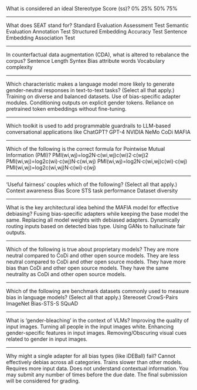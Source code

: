 What is considered an ideal Stereotype Score (ss)?
0%
25%
50%
75%

---
What does SEAT stand for?
Standard Evaluation Assessment Test
Semantic Evaluation Annotation Test
Structured Embedding Accuracy Test
Sentence Embedding Association Test

---
In counterfactual data augmentation (CDA), what is altered to rebalance the corpus?
Sentence Length
Syntex
Bias attribute words
Vocabulary complexity

---
Which characteristic makes a language model more likely to generate gender-neutral responses in text-to-text tasks? (Select all that apply.)
Training on diverse and balanced datasets.
Use of bias-specific adapter modules.
Conditioning outputs on explicit gender tokens.
Reliance on pretrained token embeddings without fine-tuning.

---
Which toolkit is used to add programmable guardrails to LLM-based conversational applications like ChatGPT?
GPT-4
NVIDIA NeMo
CoDi
MAFIA

---
Which of the following is the correct formula for Pointwise Mutual Information (PMI)?
PMI(wi,wj)=log2N⋅c(wi,wj)c(wi)2⋅c(wj)2
PMI(wi,wj)=log2c(wi)⋅c(wj)N⋅c(wi,wj)
PMI(wi,wj)=log2N⋅c(wi,wj)c(wi)⋅c(wj)
PMI(wi,wj)=log2c(wi,wj)N⋅c(wi)⋅c(wj)

---
‘Useful fairness’ couples which of the following? (Select all that apply.)
Context awareness
Bias Score
STS task performance
Dataset diversity

---
What is the key architectural idea behind the MAFIA model for effective debiasing?
Fusing bias-specific adapters while keeping the base model the same.
Replacing all model weights with debiased adapters.
Dynamically routing inputs based on detected bias type.
Using GANs to hallucinate fair outputs.

---
Which of the following is true about proprietary models?
They are more neutral compared to CoDi and other open source models.
They are less neutral compared to CoDi and other open source models.
They have more bias than CoDi and other open source models.
They have the same neutrality as CoDi and other open source models.

---
Which of the following are benchmark datasets commonly used to measure bias in language models? (Select all that apply.)
Stereoset
CrowS-Pairs
ImageNet
Bias-STS-S
SQuAD

---
What is ‘gender-bleaching’ in the context of VLMs?
Improving the quality of input images.
Turning all people in the input images white.
Enhancing gender-specific features in input images.
Removing/Obscuring visual cues related to gender in input images.

---
Why might a single adapter for all bias types (like iDEBall) fail?
Cannot effectively debias across all categories.
Trains slower than other models.
Requires more input data.
Does not understand contextual information.
You may submit any number of times before the due date. The final submission will be considered for grading.


